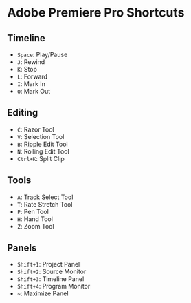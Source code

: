 # Adobe Premiere Pro Shortcuts

## Timeline
- `Space`: Play/Pause
- `J`: Rewind
- `K`: Stop
- `L`: Forward
- `I`: Mark In
- `O`: Mark Out

## Editing
- `C`: Razor Tool
- `V`: Selection Tool
- `B`: Ripple Edit Tool
- `N`: Rolling Edit Tool
- `Ctrl+K`: Split Clip

## Tools
- `A`: Track Select Tool
- `T`: Rate Stretch Tool
- `P`: Pen Tool
- `H`: Hand Tool
- `Z`: Zoom Tool

## Panels
- `Shift+1`: Project Panel
- `Shift+2`: Source Monitor
- `Shift+3`: Timeline Panel
- `Shift+4`: Program Monitor
- `~`: Maximize Panel
